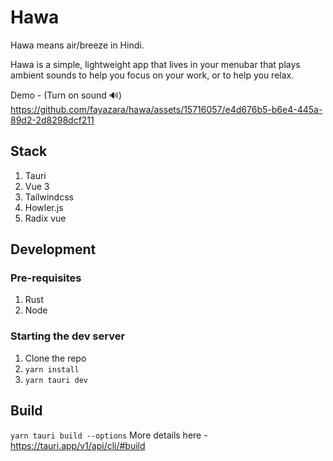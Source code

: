 # Hawa

Hawa means air/breeze in Hindi.

Hawa is a simple, lightweight app that lives in your menubar that plays ambient sounds to help you focus on your work, or to help you relax.


Demo - (Turn on sound 🔊) 
https://github.com/fayazara/hawa/assets/15716057/e4d676b5-b6e4-445a-89d2-2d8298dcf211



## Stack
1. Tauri
2. Vue 3
3. Tailwindcss
4. Howler.js
5. Radix vue

## Development

### Pre-requisites
1. Rust
2. Node

### Starting the dev server

1. Clone the repo
2. `yarn install`
3. `yarn tauri dev`


## Build
`yarn tauri build --options` 
More details here - https://tauri.app/v1/api/cli/#build
